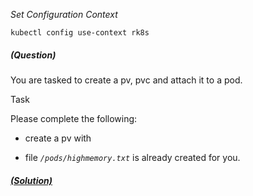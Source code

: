 
*_Set Configuration Context_*

`kubectl config use-context rk8s`

##### (Question)
You are tasked to create a pv, pvc and attach it to a pod.

Task

Please complete the following:

- create a pv with 

- file _`/pods/highmemory.txt`_ is already created for you.


##### [(Solution)](solution.md)